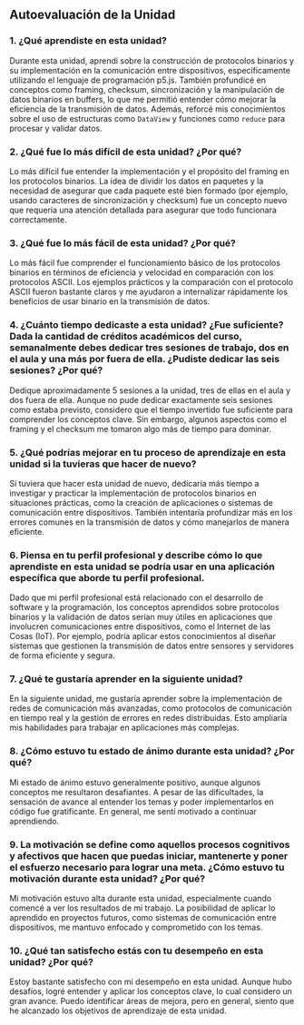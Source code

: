 ## Autoevaluación de la Unidad

### 1. ¿Qué aprendiste en esta unidad?
Durante esta unidad, aprendí sobre la construcción de protocolos binarios y su implementación en la comunicación entre dispositivos, específicamente utilizando el lenguaje de programación p5.js. También profundicé en conceptos como framing, checksum, sincronización y la manipulación de datos binarios en buffers, lo que me permitió entender cómo mejorar la eficiencia de la transmisión de datos. Además, reforcé mis conocimientos sobre el uso de estructuras como `DataView` y funciones como `reduce` para procesar y validar datos.

### 2. ¿Qué fue lo más difícil de esta unidad? ¿Por qué?
Lo más difícil fue entender la implementación y el propósito del framing en los protocolos binarios. La idea de dividir los datos en paquetes y la necesidad de asegurar que cada paquete esté bien formado (por ejemplo, usando caracteres de sincronización y checksum) fue un concepto nuevo que requería una atención detallada para asegurar que todo funcionara correctamente.

### 3. ¿Qué fue lo más fácil de esta unidad? ¿Por qué?
Lo más fácil fue comprender el funcionamiento básico de los protocolos binarios en términos de eficiencia y velocidad en comparación con los protocolos ASCII. Los ejemplos prácticos y la comparación con el protocolo ASCII fueron bastante claros y me ayudaron a internalizar rápidamente los beneficios de usar binario en la transmisión de datos.

### 4. ¿Cuánto tiempo dedicaste a esta unidad? ¿Fue suficiente? Dada la cantidad de créditos académicos del curso, semanalmente debes dedicar tres sesiones de trabajo, dos en el aula y una más por fuera de ella. ¿Pudiste dedicar las seis sesiones? ¿Por qué?
Dedique aproximadamente 5 sesiones a la unidad, tres de ellas en el aula y dos fuera de ella. Aunque no pude dedicar exactamente seis sesiones como estaba previsto, considero que el tiempo invertido fue suficiente para comprender los conceptos clave. Sin embargo, algunos aspectos como el framing y el checksum me tomaron algo más de tiempo para dominar.

### 5. ¿Qué podrías mejorar en tu proceso de aprendizaje en esta unidad si la tuvieras que hacer de nuevo?
Si tuviera que hacer esta unidad de nuevo, dedicaría más tiempo a investigar y practicar la implementación de protocolos binarios en situaciones prácticas, como la creación de aplicaciones o sistemas de comunicación entre dispositivos. También intentaría profundizar más en los errores comunes en la transmisión de datos y cómo manejarlos de manera eficiente.

### 6. Piensa en tu perfil profesional y describe cómo lo que aprendiste en esta unidad se podría usar en una aplicación específica que aborde tu perfil profesional.
Dado que mi perfil profesional está relacionado con el desarrollo de software y la programación, los conceptos aprendidos sobre protocolos binarios y la validación de datos serían muy útiles en aplicaciones que involucren comunicaciones entre dispositivos, como el Internet de las Cosas (IoT). Por ejemplo, podría aplicar estos conocimientos al diseñar sistemas que gestionen la transmisión de datos entre sensores y servidores de forma eficiente y segura.

### 7. ¿Qué te gustaría aprender en la siguiente unidad?
En la siguiente unidad, me gustaría aprender sobre la implementación de redes de comunicación más avanzadas, como protocolos de comunicación en tiempo real y la gestión de errores en redes distribuidas. Esto ampliaría mis habilidades para trabajar en aplicaciones más complejas.

### 8. ¿Cómo estuvo tu estado de ánimo durante esta unidad? ¿Por qué?
Mi estado de ánimo estuvo generalmente positivo, aunque algunos conceptos me resultaron desafiantes. A pesar de las dificultades, la sensación de avance al entender los temas y poder implementarlos en código fue gratificante. En general, me sentí motivado a continuar aprendiendo.

### 9. La motivación se define como aquellos procesos cognitivos y afectivos que hacen que puedas iniciar, mantenerte y poner el esfuerzo necesario para lograr una meta. ¿Cómo estuvo tu motivación durante esta unidad? ¿Por qué?
Mi motivación estuvo alta durante esta unidad, especialmente cuando comencé a ver los resultados de mi trabajo. La posibilidad de aplicar lo aprendido en proyectos futuros, como sistemas de comunicación entre dispositivos, me mantuvo enfocado y comprometido con los temas.

### 10. ¿Qué tan satisfecho estás con tu desempeño en esta unidad? ¿Por qué?
Estoy bastante satisfecho con mi desempeño en esta unidad. Aunque hubo desafíos, logré entender y aplicar los conceptos clave, lo cual considero un gran avance. Puedo identificar áreas de mejora, pero en general, siento que he alcanzado los objetivos de aprendizaje de esta unidad.
